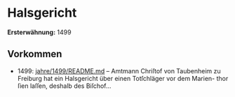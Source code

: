 # Halsgericht

**Ersterwähnung:** 1499

## Vorkommen
- 1499: [jahre/1499/README.md](../jahre/1499/README.md) – Amtmann Chriſtof von Taubenheim zu Freiburg hat
ein Halsgericht über einen Totſchläger vor dem Marien-
thor ſien laſſen, deshalb des Biſchof...
